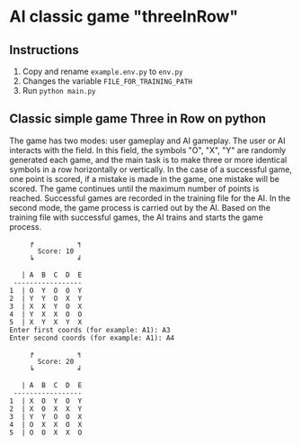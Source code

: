 ﻿# AI classic game "threeInRow"
Іnstructions
-------------------------
1. Copy and rename ```example.env.py``` to ```env.py```
2. Changes the variable ```FILE_FOR_TRAINING_PATH```
3. Run ```python main.py```  

Classic simple game Three in Row on python 
-------------------------
The game has two modes: user gameplay and AI gameplay.  The user or AI interacts with the field. In this field, the symbols "O", "X", "Y" are randomly generated each game, and the main task is to make three or more identical symbols in a row horizontally or vertically. In the case of a successful game, one point is scored, if a mistake is made in the game, one mistake will be scored. The game continues until the maximum number of points is reached. Successful games are recorded in the training file for the AI. In the second mode, the game process is carried out by the AI. Based on the training file with successful games, the AI trains and starts the game process.
```
     ╒           ╕
       Score: 10
     ╘           ╛

   | A  B  C  D  E
 -----------------
1  | O  Y  O  O  Y  
2  | Y  Y  O  X  Y  
3  | X  X  Y  O  X  
4  | Y  X  X  O  O  
5  | X  Y  X  Y  X  
Enter first coords (for example: A1): A3
Enter second coords (for example: A1): A4

     ╒           ╕
       Score: 20
     ╘           ╛

   | A  B  C  D  E
 -----------------
1  | X  O  Y  O  Y  
2  | X  O  X  X  Y  
3  | Y  Y  O  O  X  
4  | O  X  X  O  X  
5  | O  O  X  X  O   
```
